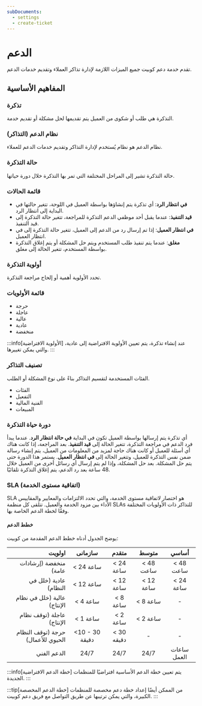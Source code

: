 ```yaml
---
subDocuments:
  - settings
  - create-ticket
---
```


# الدعم

تقدم خدمة دعم کوبیت جميع الميزات اللازمة لإدارة تذاكر العملاء وتقديم خدمات الدعم.

## المفاهيم الأساسية

### تذكرة

التذكرة هي طلب أو شكوى من العميل يتم تقديمها لحل مشكلة أو تقديم خدمة.

### نظام الدعم (التذاكر)

نظام الدعم هو نظام يُستخدم لإدارة التذاكر وتقديم خدمات الدعم للعملاء.

### حالة التذكرة

حالة التذكرة تشير إلى المراحل المختلفة التي تمر بها التذكرة خلال دورة حياتها.

### قائمة الحالات

- **في انتظار الرد**: أي تذكرة يتم إنشاؤها بواسطة العميل في اللوحة، تتغير حالتها في البداية إلى انتظار الرد.
- **قيد التنفيذ**: عندما يقبل أحد موظفي الدعم التذكرة للمراجعة، تتغير حالة التذكرة إلى قيد التنفيذ.
- **في انتظار العميل**: إذا تم إرسال رد من الدعم إلى العميل، تتغير حالة التذكرة إلى في انتظار العميل.
- **مغلق**: عندما يتم تنفيذ طلب المستخدم ويتم حل المشكلة أو يتم إغلاق التذكرة بواسطة المستخدم، تتغير الحالة إلى مغلق.

### أولوية التذكرة

تحدد الأولوية أهمية أو إلحاح مراجعة التذكرة.

### قائمة الأولويات

- حرجة
- عاجلة
- عالية
- عادية
- منخفضة

:::info[الأولوية الافتراضية]
عند إنشاء تذكرة، يتم تعيين الأولوية الافتراضية إلى عادية، والتي يمكن تغييرها.
:::

### تصنيف التذاكر

الفئات المستخدمة لتقسيم التذاكر بناءً على نوع المشكلة أو الطلب.

- الفئات
- التفعيل
- الفنية المالية
- المبيعات

### دورة حياة التذكرة

أي تذكرة يتم إرسالها بواسطة العميل تكون في البداية **في حالة انتظار الرد**. عندما يبدأ فرد الدعم في مراجعة التذكرة، تتغير الحالة إلى **قيد التنفيذ**. بعد المراجعة، إذا كانت هناك أي أسئلة للعميل أو كانت هناك حاجة لمزيد من المعلومات من العميل، يتم إنشاء رسالة ضمن نفس التذكرة للعميل، وتتغير الحالة إلى **في انتظار العميل**. يستمر هذا الدورة حتى يتم حل المشكلة. بعد حل المشكلة، وإذا لم يتم إرسال أي رسائل أخرى من العميل خلال 48 ساعة بعد رد الدعم، يتم إغلاق التذكرة تلقائيًا.

### SLA (اتفاقية مستوى الخدمة)

SLA هو اختصار لاتفاقية مستوى الخدمة، والتي تحدد الالتزامات والمعايير والمقاييس الأداء بين مزود الخدمة والعميل. تتلقى كل منظمة SLAs للتذاكر ذات الأولويات المختلفة وفقًا لخطة الدعم الخاصة بها.

#### خطط الدعم

يوضح الجدول أدناه خطط الدعم المقدمة من كوبيت:

|                            اولویت |    سازمانی     |   متقدم    |   متوسط   |    أساسي    |
| --------------------------------: | :------------: | :--------: | :-------: | :---------: |
|             منخفضة (إرشادات عامة) |   < 24 ساعة    | < 24 ساعة  | < 48 ساعت |  < 48 ساعت  |
|             عادية (خلل في النظام) |   < 12 ساعة    | < 12 ساعة  | < 12 ساعة |  < 24 ساعة  |
|       عالية (خلل في نظام الإنتاج) |    < 4 ساعة    |  < 8 ساعة  | < 8 ساعة  |      -      |
|         عاجلة (توقف نظام الإنتاج) |    < 1 ساعة    |  < 2 ساعة  | < 2 ساعة  |      -      |
| حرجة (توقف النظام الحيوي للأعمال) | <10 - 30 دقيقة | < 30 دقیقه |     -     |      -      |
|                       الدعم الفني |      24/7      |    24/7    |   24/7    | ساعات العمل |

:::info[خطة الدعم الافتراضية]
يتم تعيين خطة الدعم الأساسية افتراضيًا للمنظمات الجديدة.
:::

:::tip[خطة الدعم المخصصة]
من الممكن أيضًا إعداد خطة دعم مخصصة للمنظمات الكبيرة، والتي يمكن ترتيبها عن طريق التواصل مع فريق دعم کوبیت.
:::
